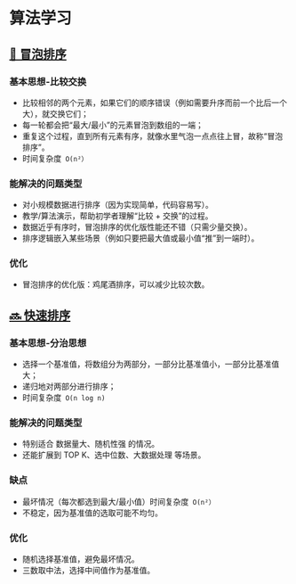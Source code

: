 # 算法学习

## [🫧 冒泡排序](./src/bubble-sort.ts) 

### 基本思想-比较交换
- 比较相邻的两个元素，如果它们的顺序错误（例如需要升序而前一个比后一个大），就交换它们；
- 每一轮都会把“最大/最小”的元素冒泡到数组的一端；
- 重复这个过程，直到所有元素有序，就像水里气泡一点点往上冒，故称“冒泡排序”。
- 时间复杂度` O(n²）`
  
### 能解决的问题类型
- 对小规模数据进行排序（因为实现简单，代码容易写）。
- 教学/算法演示，帮助初学者理解“比较 + 交换”的过程。
- 数据近乎有序时，冒泡排序的优化版性能还不错（只需少量交换）。
- 排序逻辑嵌入某些场景（例如只要把最大值或最小值“推”到一端时）。


### 优化
- 冒泡排序的优化版：鸡尾酒排序，可以减少比较次数。




## [🔜 快速排序](./src/quick-sort.ts) 

### 基本思想-分治思想
- 选择一个基准值，将数组分为两部分，一部分比基准值小，一部分比基准值大；
- 递归地对两部分进行排序；
- 时间复杂度` O(n log n)`

### 能解决的问题类型
- 特别适合 数据量大、随机性强 的情况。
- 还能扩展到 TOP K、选中位数、大数据处理 等场景。

### 缺点
- 最坏情况（每次都选到最大/最小值）时间复杂度` O(n²）`
- 不稳定，因为基准值的选取可能不均匀。

### 优化
- 随机选择基准值，避免最坏情况。
- 三数取中法，选择中间值作为基准值。
